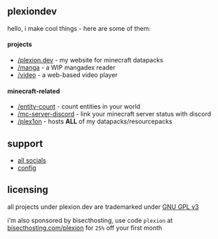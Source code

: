 ## plexiondev

hello, i make cool things - here are some of them:

#### projects

- [/plexion.dev](https://github.com/plexiondev/plexiondev.github.io) - my website for minecraft datapacks
- [/manga](https://github.com/plexiondev/manga) - a WIP mangadex reader
- [/video](https://github.com/plexiondev/video) - a web-based video player

#### minecraft-related

- [/entity-count](https://github.com/plexiondev/entity-count) - count entities in your world
- [/mc-server-discord](https://github.com/plexiondev/mcserver-discord) - link your minecraft server status with discord
- [/plex1on](https://github.com/plex1on) - hosts **ALL** of my datapacks/resourcepacks

## support

- [all socials](https://plexion.dev/socials)
- [config](https://github.com/plexiondev/settings)

## licensing

all projects under plexion.dev are trademarked under [GNU GPL v3](https://github.com/plexiondev/plexiondev.github.io/blob/master/LICENSE)

i'm also sponsored by bisecthosting, use code `plexion` at [bisecthosting.com/plexion](https://bisecthosting.com/plexion) for `25%` off your first month
